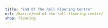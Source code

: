 ```yaml
---
title: "End Of The Roll Flooring Centre"
url: /barrie/end-of-the-roll-flooring-centre/
shop: flooring
---
```

